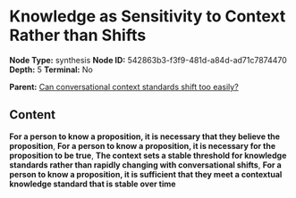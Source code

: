 # Knowledge as Sensitivity to Context Rather than Shifts

**Node Type:** synthesis
**Node ID:** 542863b3-f3f9-481d-a84d-ad71c7874470
**Depth:** 5
**Terminal:** No

**Parent:** [Can conversational context standards shift too easily?](can-conversational-context-standards-shift-too-easily-antithesis-53c30a33-a7ca-44d6-85a9-7bb9d627a8d3.md)

## Content

**For a person to know a proposition, it is necessary that they believe the proposition**, **For a person to know a proposition, it is necessary for the proposition to be true**, **The context sets a stable threshold for knowledge standards rather than rapidly changing with conversational shifts**, **For a person to know a proposition, it is sufficient that they meet a contextual knowledge standard that is stable over time**
